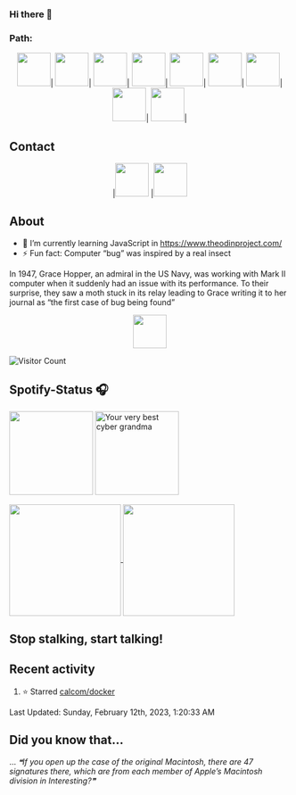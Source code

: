 ### Hi there 👋

### Path:
<div align="center">
<img src="https://user-images.githubusercontent.com/78387674/218288205-ad773408-321e-4ced-95d3-4819c94b6ab5.png" width=60>|
<img src="https://user-images.githubusercontent.com/78387674/218288209-39dcf265-a25b-42c5-b767-b8a2c18f5ab3.png" width=60>|
<img src="https://user-images.githubusercontent.com/78387674/218288213-7e762c60-89d8-4445-8381-a819d6433583.png" width=60>|
<img src="https://user-images.githubusercontent.com/78387674/218288215-7867b895-eaec-4a8f-b561-d98db6c78675.png" width=60>|
<img src="https://user-images.githubusercontent.com/78387674/218288220-ced40ff3-1659-4943-ba91-94fa9c2dc2fc.png" width=60>|
<img src="https://user-images.githubusercontent.com/78387674/218288222-f0b85b03-f45f-4698-89b7-221eebd58743.png" width=60>|
<img src="https://user-images.githubusercontent.com/78387674/218288225-ed6b0f82-664e-4468-92cf-c2f52021ebe9.png" width=60>|
<img src="https://user-images.githubusercontent.com/78387674/218288229-b9acc604-f982-4657-a9e2-76ff853d0636.png" width=60>|
<img src="https://user-images.githubusercontent.com/78387674/218288232-1e7fd53f-5260-42d9-81db-ed3da47c54b0.png" width=60>|
</div>

## Contact
<div align="center">
|<img src="https://user-images.githubusercontent.com/78387674/217711921-77c47df2-95a4-4286-b198-b684269ad750.png" width=60>
|<img href="https://www.linkedin.com/in/joaqu%C3%ADn-talice-gra%C3%B1a-63765b23b" src="https://user-images.githubusercontent.com/78387674/218301943-4d338938-429e-4b3f-848c-1279ffa8a08c.png" width=60>
</div>


## About
- 🌱 I’m currently learning JavaScript in https://www.theodinproject.com/
- ⚡ Fun fact: Computer “bug” was inspired by a real insect‍

In 1947, Grace Hopper, an admiral in the US Navy, was working with Mark II computer when it suddenly had an issue with its performance. To their surprise, they saw a moth stuck in its relay leading to Grace writing it to her journal as “the first case of bug being found”
<!--

Here are some ideas to get you started:

- 🔭 I’m currently working on ...
- 🌱 I’m currently learning ...
- 👯 I’m looking to collaborate on ...
- 🤔 I’m looking for help with ...
- 💬 Ask me about ...
- 📫 How to reach me: ...
- 😄 Pronouns: ...
- ⚡ Fun fact: ...
-->

<div align="center">
<img src="https://user-images.githubusercontent.com/78387674/217340190-e0189090-d891-413c-8bd9-5caa1e888848.gif" width=60px> 
</div>

![Visitor Count](https://profile-counter.glitch.me/joaquintalice/count.svg)

## Spotify-Status 🎧
<p float="left" >
  <img src="https://novatorem-amber-nine.vercel.app/api/spotify" height="150px"/>
  <img alt="Your very best cyber grandma" src="https://thekenyonthrill.files.wordpress.com/2013/10/44-grandma-computer-e1381195849436.jpg" height="150px"/>
</p>

<a href="https://github.com/joaquintalice">
  <img align="center" src="https://letstrys-bloedboemmel.vercel.app/api/?username=bloedboemmel&show_icons=true&theme=radical" height="200"/>
  
</a>

<a href="https://github.com/bloedboemmel">
  <img align="center" src="https://letstrys-bloedboemmel.vercel.app/api/top-langs/?username=bloedboemmel&theme=radical"  height="200"/>
</a>


## Stop stalking, start talking!
## Recent activity
<!--RECENT_ACTIVITY:start-->
1. ⭐ Starred [calcom/docker](https://github.com/calcom/docker)
<!--RECENT_ACTIVITY:end-->

<!--RECENT_ACTIVITY:last_update-->
Last Updated: Sunday, February 12th, 2023, 1:20:33 AM
<!--RECENT_ACTIVITY:last_update_end-->


## Did you know that...
... <!--STARTS_HERE_QUOTE_README-->
<i>❝If you open up the case of the original Macintosh, there are 47 signatures there, which are from each member of Apple’s Macintosh division in Interesting?❞</i>
<!--ENDS_HERE_QUOTE_README-->
